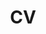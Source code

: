 ---
title: "CV"
alt_title: "Curriculum Vitæ"
layout: cv

image: /assets/images/profile.png

actions:
  - label: "Full CV as PDF"
    icon: pdf
    url: /assets/CV/CV_20170822.pdf
---